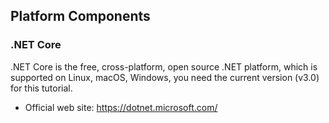 ## Platform Components

### .NET Core
.NET Core is the free, cross-platform, open source .NET platform, which is supported on Linux, macOS, Windows, you need the current version (v3.0) for this tutorial.

- Official web site: https://dotnet.microsoft.com/

